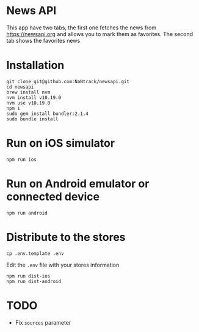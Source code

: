 # News API

This app have two tabs, the first one fetches the news from https://newsapi.org and allows you to mark them as favorites. 
The second tab shows the favorites news

# Installation

    git clone git@github.com:NaNtrack/newsapi.git
    cd newsapi
    brew install nvm
    nvm install v10.19.0
    nvm use v10.19.0
    npm i
    sudo gem install bundler:2.1.4
    sudo bundle install

# Run on iOS simulator

    npm run ios

# Run on Android emulator or connected device

    npm run android

# Distribute to the stores

    cp .env.template .env

Edit the `.env` file with your stores information

    npm run dist-ios
    npm run dist-android

# TODO

- Fix `sources` parameter
